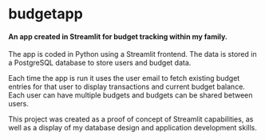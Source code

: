 # budgetapp

#### An app created in Streamlit for budget tracking within my family.

The app is coded in Python using a Streamlit frontend. 
The data is stored in a PostgreSQL database to store users and budget data. 

Each time the app is run it uses the user email to fetch existing budget entries for that user to display transactions and current budget balance. Each user can have multiple budgets and budgets can be shared between users.

This project was created as a proof of concept of Streamlit capabilities, as well as a display of my database design and application development skills. 
